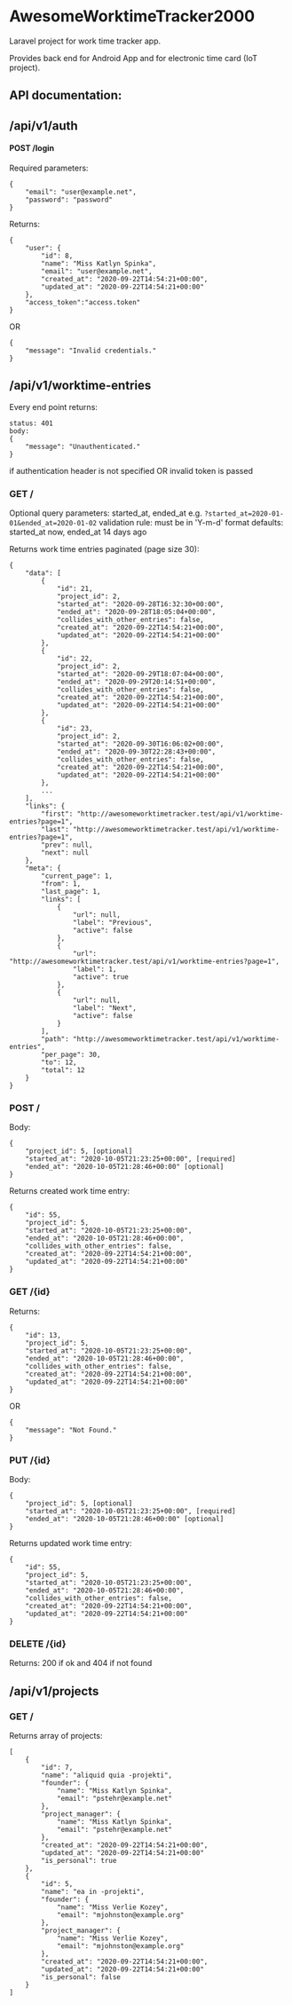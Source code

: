 # AwesomeWorktimeTracker2000

Laravel project for work time tracker app.

Provides back end for Android App and for electronic time card (IoT project).

## API documentation:

## /api/v1/auth

#### POST /login

Required parameters:
```
{
    "email": "user@example.net",
    "password": "password"
}
```
Returns:
```
{
    "user": {
        "id": 8,
        "name": "Miss Katlyn Spinka",
        "email": "user@example.net",
        "created_at": "2020-09-22T14:54:21+00:00",
        "updated_at": "2020-09-22T14:54:21+00:00"
    },
    "access_token":"access.token"
}
```
OR
```
{
    "message": "Invalid credentials."
}
```

## /api/v1/worktime-entries

Every end point returns:
```
status: 401
body:
{
    "message": "Unauthenticated."
}
```
if authentication header is not specified OR invalid token is passed

### GET /

Optional query parameters: started_at, ended_at
e.g. `?started_at=2020-01-01&ended_at=2020-01-02`
validation rule: must be in 'Y-m-d' format
defaults: started_at now, ended_at 14 days ago

Returns work time entries paginated (page size 30):
```
{
    "data": [
        {
            "id": 21,
            "project_id": 2,
            "started_at": "2020-09-28T16:32:30+00:00",
            "ended_at": "2020-09-28T18:05:04+00:00",
            "collides_with_other_entries": false,
            "created_at": "2020-09-22T14:54:21+00:00",
            "updated_at": "2020-09-22T14:54:21+00:00"
        },
        {
            "id": 22,
            "project_id": 2,
            "started_at": "2020-09-29T18:07:04+00:00",
            "ended_at": "2020-09-29T20:14:51+00:00",
            "collides_with_other_entries": false,
            "created_at": "2020-09-22T14:54:21+00:00",
            "updated_at": "2020-09-22T14:54:21+00:00"
        },
        {
            "id": 23,
            "project_id": 2,
            "started_at": "2020-09-30T16:06:02+00:00",
            "ended_at": "2020-09-30T22:28:43+00:00",
            "collides_with_other_entries": false,
            "created_at": "2020-09-22T14:54:21+00:00",
            "updated_at": "2020-09-22T14:54:21+00:00"
        },
        ...
    ],
    "links": {
        "first": "http://awesomeworktimetracker.test/api/v1/worktime-entries?page=1",
        "last": "http://awesomeworktimetracker.test/api/v1/worktime-entries?page=1",
        "prev": null,
        "next": null
    },
    "meta": {
        "current_page": 1,
        "from": 1,
        "last_page": 1,
        "links": [
            {
                "url": null,
                "label": "Previous",
                "active": false
            },
            {
                "url": "http://awesomeworktimetracker.test/api/v1/worktime-entries?page=1",
                "label": 1,
                "active": true
            },
            {
                "url": null,
                "label": "Next",
                "active": false
            }
        ],
        "path": "http://awesomeworktimetracker.test/api/v1/worktime-entries",
        "per_page": 30,
        "to": 12,
        "total": 12
    }
}
```

### POST /

Body:
```
{
    "project_id": 5, [optional]
    "started_at": "2020-10-05T21:23:25+00:00", [required]
    "ended_at": "2020-10-05T21:28:46+00:00" [optional]
}
```
Returns created work time entry:
```
{
    "id": 55,
    "project_id": 5,
    "started_at": "2020-10-05T21:23:25+00:00",
    "ended_at": "2020-10-05T21:28:46+00:00",
    "collides_with_other_entries": false,
    "created_at": "2020-09-22T14:54:21+00:00",
    "updated_at": "2020-09-22T14:54:21+00:00"
}
```

### GET /{id}

Returns:
```
{
    "id": 13,
    "project_id": 5,
    "started_at": "2020-10-05T21:23:25+00:00",
    "ended_at": "2020-10-05T21:28:46+00:00",
    "collides_with_other_entries": false,
    "created_at": "2020-09-22T14:54:21+00:00",
    "updated_at": "2020-09-22T14:54:21+00:00"
}
```
OR
```
{
    "message": "Not Found."
}
```
### PUT /{id}
Body:
```
{
    "project_id": 5, [optional]
    "started_at": "2020-10-05T21:23:25+00:00", [required]
    "ended_at": "2020-10-05T21:28:46+00:00" [optional]
}
```
Returns updated work time entry:
```
{
    "id": 55,
    "project_id": 5,
    "started_at": "2020-10-05T21:23:25+00:00",
    "ended_at": "2020-10-05T21:28:46+00:00",
    "collides_with_other_entries": false,
    "created_at": "2020-09-22T14:54:21+00:00",
    "updated_at": "2020-09-22T14:54:21+00:00"
}
```
### DELETE /{id}
Returns:
200 if ok and 404 if not found

## /api/v1/projects

### GET /
Returns array of projects:
```
[
    {
        "id": 7,
        "name": "aliquid quia -projekti",
        "founder": {
            "name": "Miss Katlyn Spinka",
            "email": "pstehr@example.net"
        },
        "project_manager": {
            "name": "Miss Katlyn Spinka",
            "email": "pstehr@example.net"
        },
        "created_at": "2020-09-22T14:54:21+00:00",
        "updated_at": "2020-09-22T14:54:21+00:00"
        "is_personal": true
    },
    {
        "id": 5,
        "name": "ea in -projekti",
        "founder": {
            "name": "Miss Verlie Kozey",
            "email": "mjohnston@example.org"
        },
        "project_manager": {
            "name": "Miss Verlie Kozey",
            "email": "mjohnston@example.org"
        },
        "created_at": "2020-09-22T14:54:21+00:00",
        "updated_at": "2020-09-22T14:54:21+00:00"
        "is_personal": false
    }
]
```
